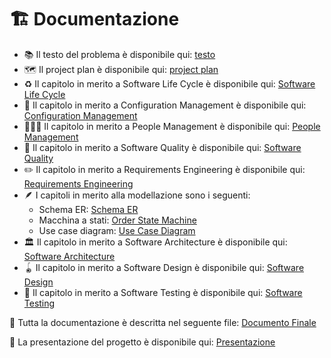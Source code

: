 # 🏗️ Documentazione

- 📚 Il testo del problema è disponibile qui: [testo](testo.md)
- 🗺 Il project plan è disponibile qui: [project plan](projectPlan.md)
- ♻️ Il capitolo in merito a Software Life Cycle è disponibile qui: [Software Life Cycle](software-life-cycle.md)
- 🧰 Il capitolo in merito a Configuration Management è disponibile qui: [Configuration Management](configurationManagement.md)
- 👷🏼‍♂️ Il capitolo in merito a People Management è disponibile qui: [People Management](people-management.md)
- 💯 Il capitolo in merito a Software Quality è disponibile qui: [Software Quality](softwareQuality.md)
- ✏️ Il capitolo in merito a Requirements Engineering è disponibile qui: [Requirements Engineering](requirements-engineering.md)
- 🪶 I capitoli in merito alla modellazione sono i seguenti:
  - Schema ER: [Schema ER](modelling/er-schema/README.md)
  - Macchina a stati: [Order State Machine](modelling/order-state-machine/README.md)
  - Use case diagram: [Use Case Diagram](modelling/use_case_diagram/README.md)
- 🏛 Il capitolo in merito a Software Architecture è disponibile qui: [Software Architecture](softwareArchitecture.md)
- 🪀 Il capitolo in merito a Software Design è disponibile qui: [Software Design](software-design.md)
- 🧪 Il capitolo in merito a Software Testing è disponibile qui: [Software Testing](software-testing/README.md)

🏁 Tutta la documentazione è descritta nel seguente file: [Documento Finale](documentoFinale.pdf)

🏁 La presentazione del progetto è disponibile qui: [Presentazione](Presentazione.pdf)
